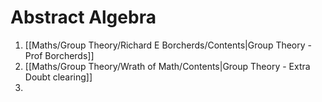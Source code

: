 # Abstract Algebra

1. [[Maths/Group Theory/Richard E Borcherds/Contents|Group Theory - Prof Borcherds]]
2. [[Maths/Group Theory/Wrath of Math/Contents|Group Theory - Extra Doubt clearing]]
3. 
